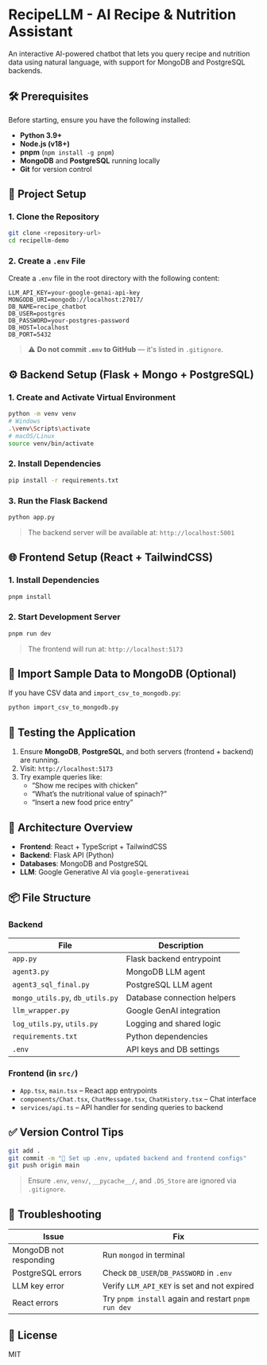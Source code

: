 # RecipeLLM - AI Recipe & Nutrition Assistant

An interactive AI-powered chatbot that lets you query recipe and nutrition data using natural language, with support for MongoDB and PostgreSQL backends.

## 🛠️ Prerequisites

Before starting, ensure you have the following installed:

- **Python 3.9+**
- **Node.js (v18+)**
- **pnpm** (`npm install -g pnpm`)
- **MongoDB** and **PostgreSQL** running locally
- **Git** for version control

## 📁 Project Setup

### 1. Clone the Repository

```bash
git clone <repository-url>
cd recipellm-demo
```

### 2. Create a `.env` File

Create a `.env` file in the root directory with the following content:

```env
LLM_API_KEY=your-google-genai-api-key
MONGODB_URI=mongodb://localhost:27017/
DB_NAME=recipe_chatbot
DB_USER=postgres
DB_PASSWORD=your-postgres-password
DB_HOST=localhost
DB_PORT=5432
```

> ⚠️ **Do not commit `.env` to GitHub** — it's listed in `.gitignore`.

## ⚙️ Backend Setup (Flask + Mongo + PostgreSQL)

### 1. Create and Activate Virtual Environment

```bash
python -m venv venv
# Windows
.\venv\Scripts\activate
# macOS/Linux
source venv/bin/activate
```

### 2. Install Dependencies

```bash
pip install -r requirements.txt
```

### 3. Run the Flask Backend

```bash
python app.py
```

> The backend server will be available at: `http://localhost:5001`

## 🌐 Frontend Setup (React + TailwindCSS)

### 1. Install Dependencies

```bash
pnpm install
```

### 2. Start Development Server

```bash
pnpm run dev
```

> The frontend will run at: `http://localhost:5173`

## 🍲 Import Sample Data to MongoDB (Optional)

If you have CSV data and `import_csv_to_mongodb.py`:

```bash
python import_csv_to_mongodb.py
```

## 🧪 Testing the Application

1. Ensure **MongoDB**, **PostgreSQL**, and both servers (frontend + backend) are running.
2. Visit: `http://localhost:5173`
3. Try example queries like:
   - “Show me recipes with chicken”
   - “What’s the nutritional value of spinach?”
   - “Insert a new food price entry”

## 🧱 Architecture Overview

- **Frontend**: React + TypeScript + TailwindCSS
- **Backend**: Flask API (Python)
- **Databases**: MongoDB and PostgreSQL
- **LLM**: Google Generative AI via `google-generativeai`

## 📦 File Structure

### Backend

| File | Description |
|------|-------------|
| `app.py` | Flask backend entrypoint |
| `agent3.py` | MongoDB LLM agent |
| `agent3_sql_final.py` | PostgreSQL LLM agent |
| `mongo_utils.py`, `db_utils.py` | Database connection helpers |
| `llm_wrapper.py` | Google GenAI integration |
| `log_utils.py`, `utils.py` | Logging and shared logic |
| `requirements.txt` | Python dependencies |
| `.env` | API keys and DB settings |

### Frontend (in `src/`)

- `App.tsx`, `main.tsx` – React app entrypoints
- `components/Chat.tsx`, `ChatMessage.tsx`, `ChatHistory.tsx` – Chat interface
- `services/api.ts` – API handler for sending queries to backend

## ✅ Version Control Tips

```bash
git add .
git commit -m "🔧 Set up .env, updated backend and frontend configs"
git push origin main
```

> Ensure `.env`, `venv/`, `__pycache__/`, and `.DS_Store` are ignored via `.gitignore`.

## 🧹 Troubleshooting

| Issue | Fix |
|-------|-----|
| MongoDB not responding | Run `mongod` in terminal |
| PostgreSQL errors | Check `DB_USER`/`DB_PASSWORD` in `.env` |
| LLM key error | Verify `LLM_API_KEY` is set and not expired |
| React errors | Try `pnpm install` again and restart `pnpm run dev` |

## 📄 License

MIT
